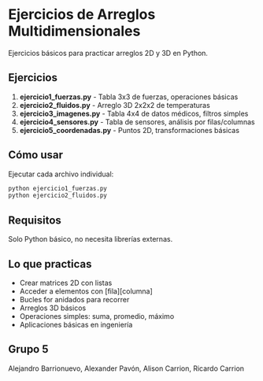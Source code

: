 # Ejercicios de Arreglos Multidimensionales

Ejercicios básicos para practicar arreglos 2D y 3D en Python.

## Ejercicios

1. **ejercicio1_fuerzas.py** - Tabla 3x3 de fuerzas, operaciones básicas
2. **ejercicio2_fluidos.py** - Arreglo 3D 2x2x2 de temperaturas  
3. **ejercicio3_imagenes.py** - Tabla 4x4 de datos médicos, filtros simples
4. **ejercicio4_sensores.py** - Tabla de sensores, análisis por filas/columnas
5. **ejercicio5_coordenadas.py** - Puntos 2D, transformaciones básicas

## Cómo usar

Ejecutar cada archivo individual:
```bash
python ejercicio1_fuerzas.py
python ejercicio2_fluidos.py
```

## Requisitos

Solo Python básico, no necesita librerías externas.

## Lo que practicas

- Crear matrices 2D con listas
- Acceder a elementos con [fila][columna]
- Bucles for anidados para recorrer
- Arreglos 3D básicos
- Operaciones simples: suma, promedio, máximo
- Aplicaciones básicas en ingeniería

## Grupo 5
Alejandro Barrionuevo, Alexander Pavón, Alison Carrion, Ricardo Carrion
